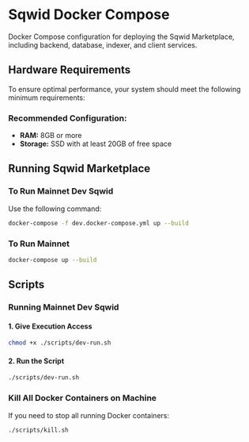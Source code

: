 # Sqwid Docker Compose

Docker Compose configuration for deploying the Sqwid Marketplace, including backend, database, indexer, and client services.

## Hardware Requirements
To ensure optimal performance, your system should meet the following minimum requirements:

### Recommended Configuration:
- **RAM:** 8GB or more
- **Storage:** SSD with at least 20GB of free space

## Running Sqwid Marketplace

### To Run Mainnet Dev Sqwid
Use the following command:
```sh
docker-compose -f dev.docker-compose.yml up --build
```

### To Run Mainnet
```sh
docker-compose up --build
```

## Scripts

### Running Mainnet Dev Sqwid
#### 1. Give Execution Access
```sh
chmod +x ./scripts/dev-run.sh
```

#### 2. Run the Script
```sh
./scripts/dev-run.sh
```

### Kill All Docker Containers on Machine
If you need to stop all running Docker containers:
```sh
./scripts/kill.sh
```